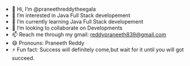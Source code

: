 - 👋 Hi, I’m @praneethreddytheegala
- 👀 I’m interested in Java Full Stack developement 
- 🌱 I’m currently learning Java Full Stack developement 
- 💞️ I’m looking to collaborate on Developments 
- 📫 Reach me through my gmail: reddypraneeth839@gmail.com
- 😄 Pronouns: Praneeth Reddy 
- ⚡ Fun fact: Success will definitely come,but wait for it until you will got succeed.

<!---
praneethreddytheegala/praneethreddytheegala is a ✨ special ✨ repository because its `README.md` (this file) appears on your GitHub profile.
You can click the Preview link to take a look at your changes.
--->
